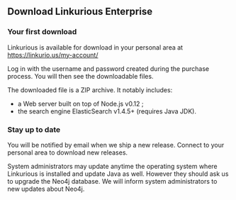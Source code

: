 ## Download Linkurious Enterprise

### Your first download

Linkurious is available for download in your personal area at https://linkurio.us/my-account/

Log in with the username and password created during the purchase process. You will then see the downloadable files.

The downloaded file is a ZIP archive. It notably includes:

- a Web server built on top of Node.js v0.12 ;
- the search engine ElasticSearch v1.4.5+ (requires Java JDK).


### Stay up to date

You will be notified by email when we ship a new release. Connect to your personal area to download new releases.

System administrators may update anytime the operating system where Linkurious is installed and update Java as well. However they should ask us to upgrade the Neo4j database. We will inform system administrators to new updates about Neo4j.
